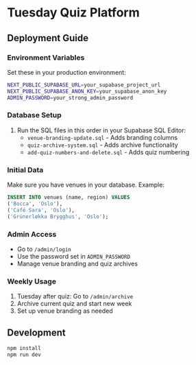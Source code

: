 # Tuesday Quiz Platform

## Deployment Guide

### Environment Variables
Set these in your production environment:

```bash
NEXT_PUBLIC_SUPABASE_URL=your_supabase_project_url
NEXT_PUBLIC_SUPABASE_ANON_KEY=your_supabase_anon_key
ADMIN_PASSWORD=your_strong_admin_password
```

### Database Setup
1. Run the SQL files in this order in your Supabase SQL Editor:
   - `venue-branding-update.sql` - Adds branding columns
   - `quiz-archive-system.sql` - Adds archive functionality
   - `add-quiz-numbers-and-delete.sql` - Adds quiz numbering

### Initial Data
Make sure you have venues in your database. Example:
```sql
INSERT INTO venues (name, region) VALUES 
('Bocca', 'Oslo'),
('Café Sara', 'Oslo'),
('Grünerløkka Brygghus', 'Oslo');
```

### Admin Access
- Go to `/admin/login`
- Use the password set in `ADMIN_PASSWORD`
- Manage venue branding and quiz archives

### Weekly Usage
1. Tuesday after quiz: Go to `/admin/archive`
2. Archive current quiz and start new week
3. Set up venue branding as needed

## Development
```bash
npm install
npm run dev
```
